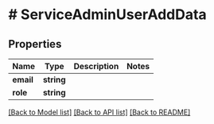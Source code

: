 # # ServiceAdminUserAddData

## Properties

Name | Type | Description | Notes
------------ | ------------- | ------------- | -------------
**email** | **string** |  |
**role** | **string** |  |

[[Back to Model list]](../../README.md#models) [[Back to API list]](../../README.md#endpoints) [[Back to README]](../../README.md)
